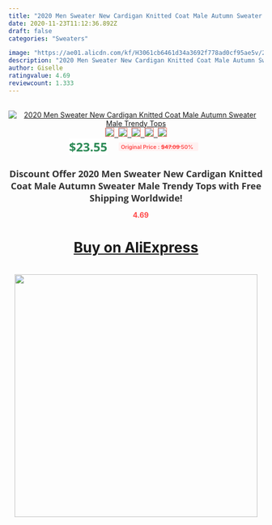```yaml
---
title: "2020 Men Sweater New Cardigan Knitted Coat Male Autumn Sweater Male Trendy Tops"
date: 2020-11-23T11:12:36.892Z
draft: false
categories: "Sweaters"

image: "https://ae01.alicdn.com/kf/H3061cb6461d34a3692f778ad0cf95ae5v/2020-Men-Sweater-New-Cardigan-Knitted-Coat-Male-Autumn-Sweater-Male-Trendy-Tops.jpg"
description: "2020 Men Sweater New Cardigan Knitted Coat Male Autumn Sweater Male Trendy Tops"
author: Giselle
ratingvalue: 4.69
reviewcount: 1.333
---
```

<br>
<div style="text-align: center;">
<a href="https://s.click.aliexpress.com/e/_AB7tvL" target="_blank" rel="nofollow noopener noreferrer"><img alt="2020 Men Sweater New Cardigan Knitted Coat Male Autumn Sweater Male Trendy Tops" class="magnifier-image" src="https://ae01.alicdn.com/kf/H3061cb6461d34a3692f778ad0cf95ae5v/2020-Men-Sweater-New-Cardigan-Knitted-Coat-Male-Autumn-Sweater-Male-Trendy-Tops.jpg_640x640.jpg">
<br>
<img style="border:1px solid salmon" src="https://ae01.alicdn.com/kf/H3061cb6461d34a3692f778ad0cf95ae5v/2020-Men-Sweater-New-Cardigan-Knitted-Coat-Male-Autumn-Sweater-Male-Trendy-Tops.jpg_120x120.jpg">&nbsp;&nbsp;<img style="border:1px solid salmon" src="https://ae01.alicdn.com/kf/Hf3ac50f0bf6346f2986991d8a2017194T/2020-Men-Sweater-New-Cardigan-Knitted-Coat-Male-Autumn-Sweater-Male-Trendy-Tops.jpg_120x120.jpg">&nbsp;&nbsp;<img style="border:1px solid salmon" src="https://ae01.alicdn.com/kf/Hb9a4728e09564018a142f4fd103453f64/2020-Men-Sweater-New-Cardigan-Knitted-Coat-Male-Autumn-Sweater-Male-Trendy-Tops.jpg_120x120.jpg">&nbsp;&nbsp;<img style="border:1px solid salmon" src="https://ae01.alicdn.com/kf/Hcb288d0be0c544c1919dbd5dfd700679S/2020-Men-Sweater-New-Cardigan-Knitted-Coat-Male-Autumn-Sweater-Male-Trendy-Tops.jpg_120x120.jpg">&nbsp;&nbsp;<img style="border:1px solid salmon" src="https://ae01.alicdn.com/kf/Ha4d3eeb4fd354fd3935f1f84d801f0294/2020-Men-Sweater-New-Cardigan-Knitted-Coat-Male-Autumn-Sweater-Male-Trendy-Tops.jpg_120x120.jpg"></a></div><br0>
<div style="text-align: center;"><span style="background-color: white; border: 0px; box-sizing: border-box; color: seagreen; display: inline-block; font-family: &quot;open sans&quot; , &quot;arial&quot; , &quot;helvetica&quot; , sans-serif , &quot;heiti&quot;; font-size: 24px; font-stretch: inherit; font-weight: 700; line-height: inherit; margin: 0px 10px 0px 0px; padding: 0px; vertical-align: middle;">$23.55 </span>
<span style="background: rgb(255 , 241 , 241); border-radius: 3px; border: 0px; box-sizing: border-box; color: #ff4747; display: inline-block; font-family: inherit; font-size: 12px; font-stretch: inherit; font-style: inherit; font-variant: inherit; font-weight: 600; line-height: inherit; margin: 0px; padding: 2px 5px; transform: scale(0.9); vertical-align: middle;">Original Price : <b style="text-decoration: line-through;">$47.09 </b> 50%&nbsp;&nbsp;</span></div>
<h1 style="color: #333333; display: inline-block; font-family: &quot;open sans&quot; , &quot;arial&quot; , &quot;helvetica&quot; , sans-serif , &quot;heiti&quot;; font-size: 18px; font-stretch: inherit; font-weight: 700; text-align: center;">Discount Offer 2020 Men Sweater New Cardigan Knitted Coat Male Autumn Sweater Male Trendy Tops with Free Shipping Worldwide!</h1>
<div style="color: #ff4747; text-align: center;">
<img src="https://4.bp.blogspot.com/-M0ZcTcb-5uY/XleCXlxnR4I/AAAAAAAAAEc/OrjgMkXV1oMQFaCRZj5HQwOCBcu3w1FegCPcBGAYYCw/s1600/star.png" style="height: 15px;">&nbsp;<b>4.69</b></div>
<div class="button_cont" align="center"><a class="buynow_a" href="https://s.click.aliexpress.com/e/_AB7tvL" target="_blank" rel="nofollow noopener noreferrer"><H1>Buy on AliExpress</H1></a></div><br>
<div class="separator" style="clear: both; text-align: center;">
<img src="https://lh3.googleusercontent.com/-pTy5HemUv9M/XlePHvY0dAI/AAAAAAAAAE4/0nX5iRUoIWY8eMW9Dpxeirr157OZliDIgCLcBGAsYHQ/s1600/badge.gif" width="480">
</div>

